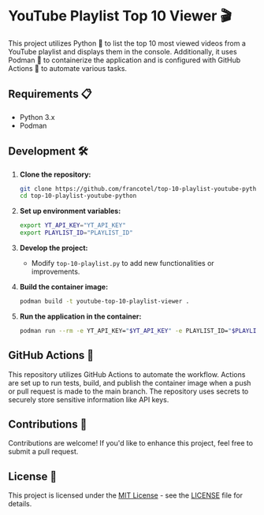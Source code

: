 # YouTube Playlist Top 10 Viewer 🎬

This project utilizes Python 🐍 to list the top 10 most viewed videos from a YouTube playlist and displays them in the console. Additionally, it uses Podman 🐳 to containerize the application and is configured with GitHub Actions 🤖 to automate various tasks.

## Requirements 📋

- Python 3.x
- Podman

## Development 🛠️

1. **Clone the repository:**
    ```bash
    git clone https://github.com/francotel/top-10-playlist-youtube-python
    cd top-10-playlist-youtube-python
    ```

2. **Set up environment variables:**
    ```bash
    export YT_API_KEY="YT_API_KEY"
    export PLAYLIST_ID="PLAYLIST_ID"
    ```

3. **Develop the project:**
    - Modify `top-10-playlist.py` to add new functionalities or improvements.

4. **Build the container image:**
    ```bash
    podman build -t youtube-top-10-playlist-viewer .
    ```

5. **Run the application in the container:**
    ```bash
    podman run --rm -e YT_API_KEY="$YT_API_KEY" -e PLAYLIST_ID="$PLAYLIST_ID" youtube-top-10-playlist-viewer
    ```

## GitHub Actions 🚀

This repository utilizes GitHub Actions to automate the workflow. Actions are set up to run tests, build, and publish the container image when a push or pull request is made to the main branch. The repository uses secrets to securely store sensitive information like API keys.

## Contributions 🤝

Contributions are welcome! If you'd like to enhance this project, feel free to submit a pull request.

## License 📄

This project is licensed under the [MIT License](https://opensource.org/licenses/MIT) - see the [LICENSE](LICENSE) file for details.